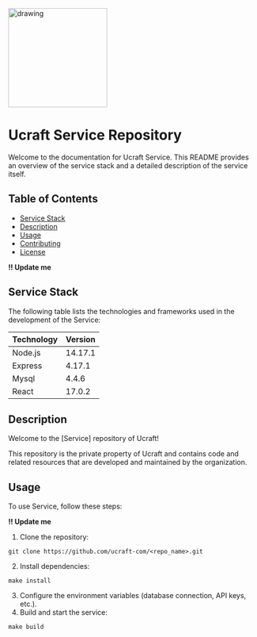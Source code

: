 <img src="https://static.ucraft.ai/fs/user_files/15696/media/images/logo-icon.webp?width=100px" alt="drawing" width="200"/>


# Ucraft Service Repository

Welcome to the documentation for Ucraft Service. This README provides an overview of the service stack and a detailed description of the service itself.

## Table of Contents
- [Service Stack](#service-stack)
- [Description](#description)
- [Usage](#usage)
- [Contributing](#contributing)
- [License](#license)


**!! Update me**
## Service Stack

The following table lists the technologies and frameworks used in the development of the Service:

| Technology    | Version |
|---------------|---------|
| Node.js       | 14.17.1 |
| Express       | 4.17.1  |
| Mysql         | 4.4.6   |
| React         | 17.0.2  |


## Description

Welcome to the [Service] repository of Ucraft!

This repository is the private property of Ucraft and contains code and related resources that are developed and maintained by the organization.

## Usage

To use Service, follow these steps:

**!! Update me**
1. Clone the repository:

```
git clone https://github.com/ucraft-com/<repo_name>.git
```

2. Install dependencies:
```
make install
```

3. Configure the environment variables (database connection, API keys, etc.).
4. Build and start the service:
```
make build
```
